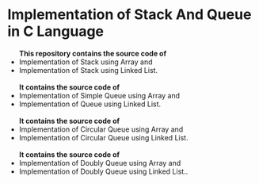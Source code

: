 # Implementation of Stack And Queue in C Language
<ul>
<b> This repository contains the source code of </b> <br> <li> Implementation of Stack using Array and <br><li> Implementation of Stack using Linked List.
<br><br>
<b> It contains the source code of </b> <br> <li> Implementation of Simple Queue using Array and <br> <li> Implementation of Queue using Linked List.
<br><br>
<b> It contains the source code of </b> <br> <li> Implementation of Circular Queue using Array and <br> <li> Implementation of Circular Queue using Linked List.
<br><br>
<b> It contains the source code of </b> <br> <li> Implementation of Doubly Queue using Array and <br> <li> Implementation of Doubly Queue using Linked List..
</ul>
